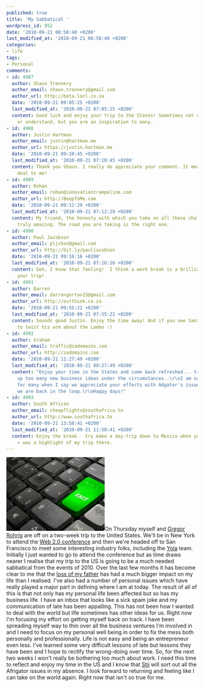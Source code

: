 ```yaml
---
published: true
title: 'My Sabbatical '
wordpress_id: 952
date: '2010-09-21 08:58:40 +0200'
last_modified_at: '2010-09-21 06:58:40 +0200'
categories:
- life
tags:
- Personal
comments:
- id: 4987
  author: Shaun Trennery
  author_email: shaun.trennery@gmail.com
  author_url: http://beta.locl.co.za
  date: '2010-09-21 09:05:25 +0200'
  last_modified_at: '2010-09-21 07:05:25 +0200'
  content: Good luck and enjoy your trip to the States! Sometimes not easy to hear
    or understand, but you are an inspiration to many.
- id: 4988
  author: Justin Hartman
  author_email: justin@hartman.me
  author_url: https://justin.hartman.me
  date: '2010-09-21 09:10:45 +0200'
  last_modified_at: '2010-09-21 07:10:45 +0200'
  content: Thank you Shaun. I really do appreciate your comment. It means a great
    deal to me!
- id: 4989
  author: Rohan
  author_email: rohan@innovationtrampoline.com
  author_url: http://BeepToMe.com
  date: '2010-09-21 09:12:29 +0200'
  last_modified_at: '2010-09-21 07:12:29 +0200'
  content: My friend, the honesty with which you take on all these challenges, are
    truly amazing. The road you are taking is the right one.
- id: 4990
  author: Paul Jacobson
  author_email: pljcbsn@gmail.com
  author_url: http://bit.ly/pauljacobson
  date: '2010-09-21 09:16:16 +0200'
  last_modified_at: '2010-09-21 07:16:16 +0200'
  content: Ooh, I know that feeling!  I think a work break is a brilliant idea.  Enjoy
    your trip!
- id: 4991
  author: Darren
  author_email: darrengorton15@gmail.com
  author_url: http://outthink.co.za
  date: '2010-09-21 09:55:22 +0200'
  last_modified_at: '2010-09-21 07:55:22 +0200'
  content: Sounds good Justin. Enjoy the time away! And if you see Santa, don't forget
    to twist his arm about the Lambo :)
- id: 4992
  author: Graham
  author_email: traffic@zadomains.com
  author_url: http://zadomains.com
  date: '2010-09-21 11:27:49 +0200'
  last_modified_at: '2010-09-21 09:27:49 +0200'
  content: "Enjoy your time in the States and come back refreshed... try not to pick
    up too many new business ideas under the circumstances..\r\nI am sure I speak
    for many when I say we appreciate your efforts with Adgator's issues and glad
    we are back in the loop.\r\nHappy days!"
- id: 4993
  author: South African
  author_email: cheapflights@southafrica.to
  author_url: http://www.southafrica.to
  date: '2010-09-21 13:58:41 +0200'
  last_modified_at: '2010-09-21 11:58:41 +0200'
  content: Enjoy the break.  try make a day-trip down to Mexico when you're in California
    - was a highlight of my trip there.
---
```

<img src="/assets/images/uploads/2010/09/images.jpeg" alt="" title="Sabbatical" width="259" height="194" class="alignright size-full wp-image-953" />On Thursday myself and <a href="http://gregorrohrig.com">Gregor Rohrig</a> are off on a two-week trip to the United States. We'll be in New York to attend the <a href="http://www.web2expo.com/webexny2010/">Web 2.0 conference</a> and then we're headed off to San Francisco to meet some interesting industry folks, including the <a href="http://www.yola.com">Yola</a> team.
Initially I just wanted to go to attend the conference but as time draws nearer I realise that my trip to the US is going to be a much needed sabbatical from the events of 2010. Over the last few months it has become clear to me that the <a href="/2010/05/19/in-loving-memory-rodney-john-hartman-25021949-19052010/">loss of my father</a> has had a much bigger impact on my life than I realised. I've also had a number of personal issues which have really played a major part in defining where I am at today.
The result of all of this is that not only has my personal life been affected but so has my business life. I have an inbox that looks like a sick spam joke and my communication of late has been appalling. This has not been how I wanted to deal with the world but life sometimes has other ideas for us.
Right now I'm focusing my effort on getting myself back on track. I have been spreading myself way to thin over all the business ventures I'm involved in and I need to focus on my personal well being in order to fix the mess both personally and professionally.
Life is not easy and being an entrepreneur even less. I've learned some very difficult lessons of late but lessons they have been and I hope to rectify the wrong-doing over time.
So, for the next two weeks I won't really be bothering too much about work. I need this time to reflect and enjoy my time in the US and I know that <a href="http://stii.co.za">Stii</a> will sort out all the Afrigator issues in my absence. 
I look forward to returning and feeling like I can take on the world again. Right now that isn't so true for me.
